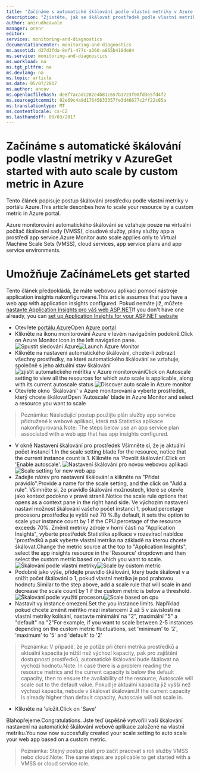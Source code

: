 ```yaml
---
title: "Začínáme s automatické škálování podle vlastní metriky v Azure | Microsoft Docs"
description: "Zjistěte, jak se škálovat prostředek podle vlastní metriky v Azure."
author: anirudhcavale
manager: orenr
editor: 
services: monitoring-and-diagnostics
documentationcenter: monitoring-and-diagnostics
ms.assetid: d37d3fda-8ef1-477c-a360-a855b418de84
ms.service: monitoring-and-diagnostics
ms.workload: na
ms.tgt_pltfrm: na
ms.devlang: na
ms.topic: article
ms.date: 05/07/2017
ms.author: ancav
ms.openlocfilehash: de8f7acadc282e4b81c657b1723f00fd3e5fd4f2
ms.sourcegitcommit: 02e69c4a9d17645633357fe3d46677c2ff22c85a
ms.translationtype: MT
ms.contentlocale: cs-CZ
ms.lasthandoff: 08/03/2017
---
```

# <a name="get-started-with-auto-scale-by-custom-metric-in-azure"></a><span data-ttu-id="0a2de-103">Začínáme s automatické škálování podle vlastní metriky v Azure</span><span class="sxs-lookup"><span data-stu-id="0a2de-103">Get started with auto scale by custom metric in Azure</span></span>
<span data-ttu-id="0a2de-104">Tento článek popisuje postup škálování prostředku podle vlastní metriky v portálu Azure.</span><span class="sxs-lookup"><span data-stu-id="0a2de-104">This article describes how to scale your resource by a custom metric in Azure portal.</span></span>

<span data-ttu-id="0a2de-105">Azure monitorování automatického škálování se vztahuje pouze na virtuální počítač škálování sady (VMSS), cloudové služby, plány služby app a prostředí app service.</span><span class="sxs-lookup"><span data-stu-id="0a2de-105">Azure Monitor auto scale applies only to Virtual Machine Scale Sets (VMSS), cloud services, app service plans and app service environments.</span></span> 

# <a name="lets-get-started"></a><span data-ttu-id="0a2de-106">Umožňuje Začínáme</span><span class="sxs-lookup"><span data-stu-id="0a2de-106">Lets get started</span></span>
<span data-ttu-id="0a2de-107">Tento článek předpokládá, že máte webovou aplikaci pomocí nástroje application insights nakonfigurované.</span><span class="sxs-lookup"><span data-stu-id="0a2de-107">This article assumes that you have a web app with application insights configured.</span></span> <span data-ttu-id="0a2de-108">Pokud nemáte již, můžete [nastavte Application Insights pro váš web ASP.NET][1]</span><span class="sxs-lookup"><span data-stu-id="0a2de-108">If you don't have one already, you can [set up Application Insights for your ASP.NET website][1]</span></span>

- <span data-ttu-id="0a2de-109">Otevřete [portálu Azure][2]</span><span class="sxs-lookup"><span data-stu-id="0a2de-109">Open [Azure portal][2]</span></span>
- <span data-ttu-id="0a2de-110">Klikněte na ikonu monitorování Azure v levém navigačním podokně.</span><span class="sxs-lookup"><span data-stu-id="0a2de-110">Click on Azure Monitor icon in the left navigation pane.</span></span>
  <span data-ttu-id="0a2de-111">![Spustit sledování Azure][3]</span><span class="sxs-lookup"><span data-stu-id="0a2de-111">![Launch Azure Monitor][3]</span></span>
- <span data-ttu-id="0a2de-112">Klikněte na nastavení automatického škálování, chcete-li zobrazit všechny prostředky, na které automatického škálování se vztahuje, společně s jeho aktuální stav škálování ![zjistit automatického měřítka v Azure monitorování][4]</span><span class="sxs-lookup"><span data-stu-id="0a2de-112">Click on Autoscale setting to view all the resources for which auto scale is applicable, along with its current autoscale status ![Discover auto scale in Azure monitor][4]</span></span>
- <span data-ttu-id="0a2de-113">Otevřete okno 'Škálování' v Azure monitorování a vyberte prostředek, který chcete škálovat</span><span class="sxs-lookup"><span data-stu-id="0a2de-113">Open 'Autoscale' blade in Azure Monitor and select a resource you want to scale</span></span>
> <span data-ttu-id="0a2de-114">Poznámka: Následující postup použijte plán služby app service přidružené k webové aplikaci, která má Statistika aplikace nakonfigurovaná.</span><span class="sxs-lookup"><span data-stu-id="0a2de-114">Note: The steps below use an app service plan associated with a web app that has app insights configured.</span></span>
- <span data-ttu-id="0a2de-115">V okně Nastavení škálování pro prostředek Všimněte si, že je aktuální počet instancí 1.</span><span class="sxs-lookup"><span data-stu-id="0a2de-115">In the scale setting blade for the resource, notice that the current instance count is 1.</span></span> <span data-ttu-id="0a2de-116">Klikněte na 'Povolit škálování'.</span><span class="sxs-lookup"><span data-stu-id="0a2de-116">Click on 'Enable autoscale'.</span></span>
  <span data-ttu-id="0a2de-117">![Nastavení škálování pro novou webovou aplikaci][5]</span><span class="sxs-lookup"><span data-stu-id="0a2de-117">![Scale setting for new web app][5]</span></span>
- <span data-ttu-id="0a2de-118">Zadejte název pro nastavení škálování a klikněte na "Přidat pravidlo".</span><span class="sxs-lookup"><span data-stu-id="0a2de-118">Provide a name for the scale setting, and the click on "Add a rule".</span></span> <span data-ttu-id="0a2de-119">Všimněte si, že pravidlo škálování možnostech, které se otevře jako kontext podokno v pravé straně.</span><span class="sxs-lookup"><span data-stu-id="0a2de-119">Notice the scale rule options that opens as a context pane in the right hand side.</span></span> <span data-ttu-id="0a2de-120">Ve výchozím nastavení nastaví možnost škálování vašeho počet instancí 1, pokud percetage procesoru prostředku je vyšší než 70 %.</span><span class="sxs-lookup"><span data-stu-id="0a2de-120">By default, it sets the option to scale your instance count by 1 if the CPU percetage of the resource exceeds 70%.</span></span> <span data-ttu-id="0a2de-121">Změnit metriky zdroje v horní části na "Application Insights", vyberte prostředek Statistika aplikace v rozevírací nabídce 'prostředků a pak vyberte vlastní metrika na základě na kterou chcete škálovat.</span><span class="sxs-lookup"><span data-stu-id="0a2de-121">Change the metric source at the top to "Application Insights", select the app insights resource in the 'Resource' dropdown and then select the custom metric based on which you want to scale.</span></span>
  <span data-ttu-id="0a2de-122">![Škálování podle vlastní metriky][6]</span><span class="sxs-lookup"><span data-stu-id="0a2de-122">![Scale by custom metric][6]</span></span>
- <span data-ttu-id="0a2de-123">Podobně jako výše, přidejte pravidlo škálování, který bude škálovat v a snížit počet škálování o 1, pokud vlastní metrika je pod prahovou hodnotu.</span><span class="sxs-lookup"><span data-stu-id="0a2de-123">Similar to the step above, add a scale rule that will scale in and decrease the scale count by 1 if the custom metric is below a threshold.</span></span>
  <span data-ttu-id="0a2de-124">![Škálování podle využití procesoru][7]</span><span class="sxs-lookup"><span data-stu-id="0a2de-124">![Scale based on cpu][7]</span></span>
- <span data-ttu-id="0a2de-125">Nastavit vy instance omezení.</span><span class="sxs-lookup"><span data-stu-id="0a2de-125">Set the you instance limits.</span></span> <span data-ttu-id="0a2de-126">Například pokud chcete změnit měřítko mezi instancemi 2 až 5 v závislosti na vlastní metriky kolísání, nastavte minimální na "2", maximální "5" a "default" na "2"</span><span class="sxs-lookup"><span data-stu-id="0a2de-126">For example, if you want to scale between 2-5 instances depending on the custom metric fluctuations, set 'minimum' to '2', 'maximum' to '5' and 'default' to '2'</span></span>
> <span data-ttu-id="0a2de-127">Poznámka: V případě, že je potíže při čtení metrika prostředků a aktuální kapacita je nižší než výchozí kapacity, pak pro zajištění dostupnosti prostředků, automatické škálování bude škálovat na výchozí hodnotu.</span><span class="sxs-lookup"><span data-stu-id="0a2de-127">Note: In case there is a problem reading the resource metrics and the current capacity is below the default capacity, then to ensure the availability of the resource, Autoscale will scale out to the default value.</span></span> <span data-ttu-id="0a2de-128">Pokud je aktuální kapacita již vyšší než výchozí kapacita, nebude v škálovat škálování.</span><span class="sxs-lookup"><span data-stu-id="0a2de-128">If the current capacity is already higher than default capacity, Autoscale will not scale in.</span></span>
- <span data-ttu-id="0a2de-129">Klikněte na 'uložit.</span><span class="sxs-lookup"><span data-stu-id="0a2de-129">Click on 'Save'</span></span>

<span data-ttu-id="0a2de-130">Blahopřejeme.</span><span class="sxs-lookup"><span data-stu-id="0a2de-130">Congratulations.</span></span> <span data-ttu-id="0a2de-131">Jste teď úspěšně vytvořili vaší škálování nastavení na automatické škálování webové aplikace založené na vlastní metriku.</span><span class="sxs-lookup"><span data-stu-id="0a2de-131">You now now succesfully created your scale setting to auto scale your web app based on a custom metric.</span></span>

> <span data-ttu-id="0a2de-132">Poznámka: Stejný postup platí pro začít pracovat s rolí služby VMSS nebo cloud.</span><span class="sxs-lookup"><span data-stu-id="0a2de-132">Note: The same steps are applicable to get started with a VMSS or cloud service role.</span></span>

<!--Reference-->
[1]: https://docs.microsoft.com/en-us/azure/application-insights/app-insights-asp-net
[2]: https://portal.azure.com
[3]: ./media/monitoring-autoscale-scale-by-custom-metric/azure-monitor-launch.png
[4]: ./media/monitoring-autoscale-scale-by-custom-metric/discover-autoscale-azure-monitor.png
[5]: ./media/monitoring-autoscale-scale-by-custom-metric/scale-setting-new-web-app.png
[6]: ./media/monitoring-autoscale-scale-by-custom-metric/scale-by-custom-metric.png
[7]: ./media/monitoring-autoscale-scale-by-custom-metric/autoscale-setting-custom-metrics-ai.png
